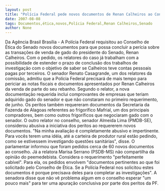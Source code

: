 ```yaml
---
layout: post
title: "Polícia Federal pede novos documentos de Renan Calheiros ao Conselho de Ética do Senado "
date: 2007-08-08
tags: Documentos,ética,novos,Polícia Federal,Renan Calheiros,Senado
author: None
---
```

Da Ag&ecirc;ncia Brasil 
Bras&iacute;lia - A Pol&iacute;cia Federal requisitou ao Conselho de &Eacute;tica do Senado novos documentos para que possa concluir a per&iacute;cia sobre as transa&ccedil;&otilde;es de venda de gado do presidente do Senado, Renan Calheiros. Com o pedido, os relatores do caso j&aacute; trabalham com a possibilidade de estender o prazo de conclus&atilde;o dos trabalhos de investiga&ccedil;&atilde;o com o objetivo de saber se Calheiros teve contas pessoais pagas por terceiros.
O senador Renato Casagrande, um dos relatores da comiss&atilde;o, admitiu que a Pol&iacute;cia Federal precisar&aacute; de mais tempo para periciar as notas fiscais e documentos apresentados por Renan Calheiros da venda de parte do seu rebanho. Segundo o relator, a nova documenta&ccedil;&atilde;o requerida inclui comprovantes de empresas que teriam adquirido gado do senador e que n&atilde;o constaram no primeiro requerimento, de junho.
Os peritos tamb&eacute;m requereram documentos da Secretaria da Fazenda de Alagoas referentes ao frigor&iacute;fico Mafrial, um dos principais compradores, bem como outros frigor&iacute;ficos que negociaram gado com o senador. 
O outro relator no conselho, senador Almeida Lima (PMDB-SE), considerou abusiva a iniciativa dos peritos ao requererem novos documentos. &quot;Na minha avalia&ccedil;&atilde;o &eacute; completamente abusivo e impertinente. Para voc&ecirc;s terem uma id&eacute;ia, at&eacute; a carteira de produtor rural est&atilde;o pedindo, como se estivessem investigando quest&otilde;es sanit&aacute;rias&quot;, disse. O parlamentar informou que foram pedidos cerca de 60 novos documentos ao conselho.
J&aacute; a relatora Marisa Serrano (PSDB-MS) n&atilde;o compartilha da opini&atilde;o do peemedebista. Considera o requerimento &quot;perfeitamente cab&iacute;vel&quot;. Para ela, os pedidos envolvem &quot;documentos pertinentes ao que foi solicitado pelo Conselho de &Eacute;tica. Se a Pol&iacute;cia Federal nos solicitou estes documentos &eacute; porque precisava deles para completar as investiga&ccedil;&otilde;es&quot;. 
A senadora disse que n&atilde;o v&ecirc; problema algum em o conselho esperar &quot;um pouco mais&quot; para ter uma apura&ccedil;&atilde;o conclusiva por parte dos peritos da PF.
 